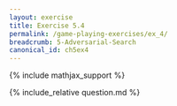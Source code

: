 ```yaml
---
layout: exercise
title: Exercise 5.4
permalink: /game-playing-exercises/ex_4/
breadcrumb: 5-Adversarial-Search
canonical_id: ch5ex4
---
```


{% include mathjax_support %}
<div id="hiddden">{% include_relative question.md %}</div>